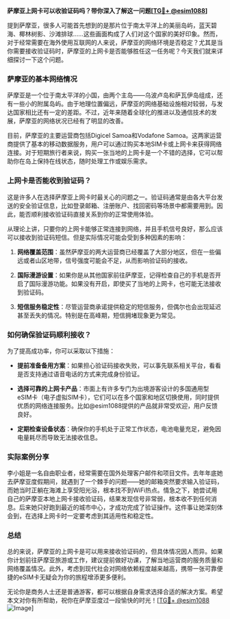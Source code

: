 **萨摩亚上网卡可以收验证码吗？带你深入了解这一问题[[TG💪+ @esim1088](https://t.me/s/esim1088)]**

提到萨摩亚，很多人可能首先想到的是那片位于南太平洋上的美丽岛屿，蓝天碧海、椰林树影、沙滩排球……这些画面构成了人们对这个国家的美好印象。然而，对于经常需要在海外使用互联网的人来说，萨摩亚的网络环境是否稳定？尤其是当你需要接收验证码时，萨摩亚的上网卡是否能够胜任这一任务呢？今天我们就来详细探讨一下这个问题。

### 萨摩亚的基本网络情况

萨摩亚是一个位于南太平洋的小国，由两个主岛——乌波卢岛和萨瓦伊岛组成，还有一些小的附属岛屿。由于地理位置偏远，萨摩亚的网络基础设施相对较弱，与发达国家相比还有一定的差距。不过，近年来随着全球化的推进以及通信技术的发展，萨摩亚的网络状况已经有了明显的改善。

目前，萨摩亚的主要运营商包括Digicel Samoa和Vodafone Samoa。这两家运营商提供了基本的移动数据服务，用户可以通过购买本地SIM卡或上网卡来获得网络连接。对于短期旅行者来说，购买一张当地的上网卡是一个不错的选择，它可以帮助你在岛上保持在线状态，随时处理工作或娱乐需求。

### 上网卡是否能收到验证码？

这是许多人在选择萨摩亚上网卡时最关心的问题之一。验证码通常是由各大平台发送的安全验证信息，比如登录邮箱、注册账户、找回密码等场景中都需要用到。因此，能否顺利接收验证码直接关系到你的正常使用体验。

从理论上讲，只要你的上网卡能够正常连接到网络，并且手机信号良好，那么应该可以接收到验证码短信。但是实际情况可能会受到多种因素的影响：

1. **网络覆盖范围**：虽然萨摩亚的两大运营商已经覆盖了大部分地区，但在一些偏远或者山区地带，信号强度可能会不足，从而影响验证码的接收。
   
2. **国际漫游设置**：如果你是从其他国家前往萨摩亚，记得检查自己的手机是否开启了国际漫游功能。如果没有开启，即使买了当地的上网卡，也可能无法接收到验证码。

3. **短信服务稳定性**：尽管运营商承诺提供稳定的短信服务，但偶尔也会出现延迟甚至丢失的情况。特别是在高峰期，短信拥堵现象更为常见。

### 如何确保验证码顺利接收？

为了提高成功率，你可以采取以下措施：

- **提前准备备用方案**：如果担心验证码接收失败，可以事先联系相关平台，看看是否支持通过语音电话的方式来完成身份验证。
  
- **选择可靠的上网卡产品**：市面上有许多专门为出境游客设计的多国通用型eSIM卡（电子虚拟SIM卡），它们可以在多个国家和地区切换使用，同时提供优质的网络连接服务。比如@esim1088提供的产品就非常受欢迎，用户反馈良好。

- **定期检查设备状态**：确保你的手机处于正常工作状态，电池电量充足，避免因电量耗尽而导致无法接收信息。

### 实际案例分享

李小姐是一名自由职业者，经常需要在国外处理客户邮件和项目文件。去年年底她去萨摩亚度假期间，就遇到了一个棘手的问题——她的邮箱突然要求输入验证码，而她当时正躺在海滩上享受阳光浴，根本找不到WiFi热点。情急之下，她尝试用自己的萨摩亚本地上网卡接收验证码，结果发现信号非常弱，根本收不到任何消息。后来她只好跑到最近的城市中心，才成功完成了验证操作。这件事让她深刻体会到，在选择上网卡时一定要考虑到其适用性和稳定性。

### 总结

总的来说，萨摩亚的上网卡是可以用来接收验证码的，但具体情况因人而异。如果你计划前往萨摩亚旅游或工作，建议提前做好功课，了解当地运营商的服务质量和网络覆盖情况。此外，考虑到现代社会对网络依赖程度越来越高，携带一张可靠便捷的eSIM卡无疑会为你的旅程增添更多便利。

无论你是商务人士还是普通游客，都可以根据自身需求选择合适的解决方案。希望本文对你有所帮助，祝你在萨摩亚度过一段愉快的时光！[[TG💪+ @esim1088](https://t.me/s/esim1088) ![Image](https://i.postimg.cc/4NQfJmqS/Snipaste-2025-05-13-00-14-12.png)]